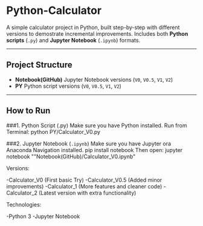# Python-Calculator 

A simple calculator project in Python, built step-by-step with different versions to demostrate incremental improvements.
Includes both **Python scripts** (`.py`) and **Jupyter Notebook** (`.ipynb`) formats.


------

## Project Structure


- **Notebook(GitHub)** Jupyter Notebook versions (`V0`, `V0.5`, `V1`, `V2`)
- **PY**  Python script versions (`V0`, `V0.5`, `V1`, `V2`)

---

## How to Run

###1. Python Script (.py)
   Make sure you have Python installed.
   Run from Terminal:
     python PY/Calculator_V0.py

###2. Jupyter Notebook (`.ipynb`)
   Make sure you have Jupyter ora Anaconda Navigation installed.
      pip install notebook
   Then open:
      jupyter notebook ""Notebook(GitHub)/Calculator_V0.ipynb"

   Versions:

   -Calculator_V0 (First basic Try)
   -Calculator_V0.5 (Added minor improvements)
   -Calculator_1 (More features and cleaner code)
   -Calculator_2 (Latest version with extra functionality)

   Technologies:

   -Python 3
   -Jupyter Notebook
